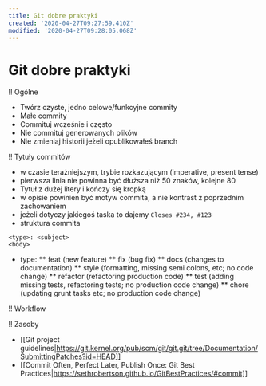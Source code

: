 ```yaml
---
title: Git dobre praktyki
created: '2020-04-27T09:27:59.410Z'
modified: '2020-04-27T09:28:05.068Z'
---
```


# Git dobre praktyki

!! Ogólne

* Twórz czyste, jedno celowe/funkcyjne commity
* Małe commity
* Commituj wcześnie i często
* Nie commituj generowanych plików
* Nie zmieniaj historii jeżeli opublikowałeś branch

!! Tytuły commitów

* w czasie terażniejszym, trybie rozkazującym (imperative, present tense)
* pierwsza linia nie powinna być dłuższa niż 50 znaków, kolejne 80
* Tytuł z dużej litery i kończy się kropką
* w opisie powinien być motyw commita, a nie kontrast z poprzednim zachowaniem
* jeżeli dotyczy jakiegoś taska to dajemy `Closes #234, #123`
* struktura commita

```
<type>: <subject>
<body>
```

* type:
** feat (new feature)
** fix (bug fix)
** docs (changes to documentation)
** style (formatting, missing semi colons, etc; no code change)
** refactor (refactoring production code)
** test (adding missing tests, refactoring tests; no production code change)
** chore (updating grunt tasks etc; no production code change)

!! Workflow

!! Zasoby

* [[Git project guidelines|https://git.kernel.org/pub/scm/git/git.git/tree/Documentation/SubmittingPatches?id=HEAD]]
* [[Commit Often, Perfect Later, Publish Once: Git Best Practices|https://sethrobertson.github.io/GitBestPractices/#commit]]
